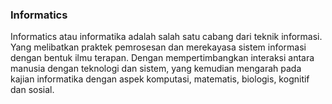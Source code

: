 ### Informatics
Informatics atau informatika adalah salah satu cabang dari teknik informasi.  Yang melibatkan praktek pemrosesan dan merekayasa sistem informasi dengan bentuk ilmu terapan.  Dengan mempertimbangkan interaksi antara manusia dengan teknologi dan sistem, yang kemudian mengarah pada kajian informatika dengan aspek komputasi, matematis, biologis, kognitif dan sosial.
